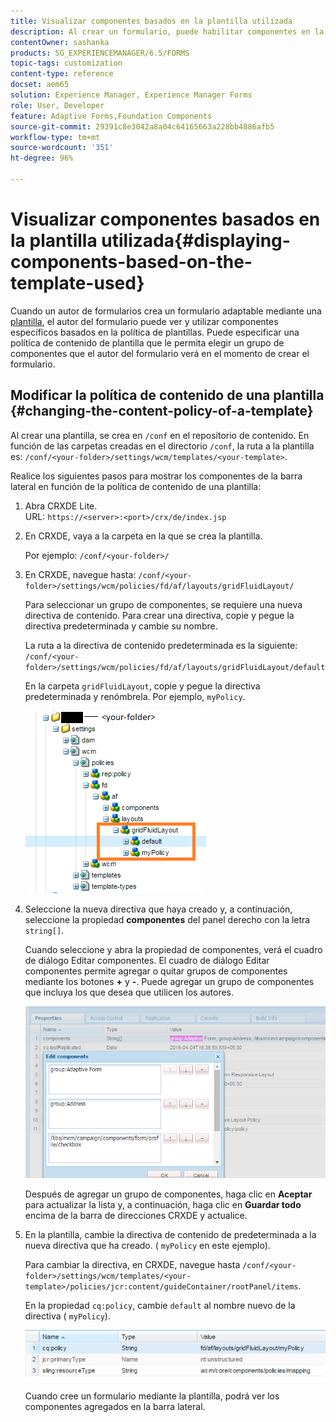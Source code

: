 ```yaml
---
title: Visualizar componentes basados en la plantilla utilizada
description: Al crear un formulario, puede habilitar componentes en la barra lateral en función de la plantilla seleccionada.
contentOwner: sashanka
products: SG_EXPERIENCEMANAGER/6.5/FORMS
topic-tags: customization
content-type: reference
docset: aem65
solution: Experience Manager, Experience Manager Forms
role: User, Developer
feature: Adaptive Forms,Foundation Components
source-git-commit: 29391c8e3042a8a04c64165663a228bb4886afb5
workflow-type: tm+mt
source-wordcount: '351'
ht-degree: 96%

---
```


# Visualizar componentes basados en la plantilla utilizada{#displaying-components-based-on-the-template-used}

Cuando un autor de formularios crea un formulario adaptable mediante una [plantilla](../../forms/using/template-editor.md), el autor del formulario puede ver y utilizar componentes específicos basados en la política de plantillas. Puede especificar una política de contenido de plantilla que le permita elegir un grupo de componentes que el autor del formulario verá en el momento de crear el formulario.

## Modificar la política de contenido de una plantilla {#changing-the-content-policy-of-a-template}

Al crear una plantilla, se crea en `/conf` en el repositorio de contenido. En función de las carpetas creadas en el directorio `/conf`, la ruta a la plantilla es: `/conf/<your-folder>/settings/wcm/templates/<your-template>`.

Realice los siguientes pasos para mostrar los componentes de la barra lateral en función de la política de contenido de una plantilla:

1. Abra CRXDE Lite.\
   URL: `https://<server>:<port>/crx/de/index.jsp`
1. En CRXDE, vaya a la carpeta en la que se crea la plantilla.

   Por ejemplo: `/conf/<your-folder>/`

1. En CRXDE, navegue hasta: `/conf/<your-folder>/settings/wcm/policies/fd/af/layouts/gridFluidLayout/`

   Para seleccionar un grupo de componentes, se requiere una nueva directiva de contenido. Para crear una directiva, copie y pegue la directiva predeterminada y cambie su nombre.

   La ruta a la directiva de contenido predeterminada es la siguiente: `/conf/<your-folder>/settings/wcm/policies/fd/af/layouts/gridFluidLayout/default`

   En la carpeta `gridFluidLayout`, copie y pegue la directiva predeterminada y renómbrela. Por ejemplo, `myPolicy`.

   ![Copiar directivas predeterminadas](assets/crx-default1.png)

1. Seleccione la nueva directiva que haya creado y, a continuación, seleccione la propiedad **componentes** del panel derecho con la letra `string[]`.

   Cuando seleccione y abra la propiedad de componentes, verá el cuadro de diálogo Editar componentes. El cuadro de diálogo Editar componentes permite agregar o quitar grupos de componentes mediante los botones **+** y **-**. Puede agregar un grupo de componentes que incluya los que desea que utilicen los autores.

   ![Agregar o quitar componentes de la directiva](assets/add-components-list1.png)

   Después de agregar un grupo de componentes, haga clic en **Aceptar** para actualizar la lista y, a continuación, haga clic en **Guardar todo** encima de la barra de direcciones CRXDE y actualice.

1. En la plantilla, cambie la directiva de contenido de predeterminada a la nueva directiva que ha creado. ( `myPolicy` en este ejemplo).

   Para cambiar la directiva, en CRXDE, navegue hasta `/conf/<your-folder>/settings/wcm/templates/<your-template>/policies/jcr:content/guideContainer/rootPanel/items`.

   En la propiedad `cq:policy`, cambie `default` al nombre nuevo de la directiva ( `myPolicy`).

   ![directiva de contenido de plantilla actualizada](assets/updated-policy.png)

   Cuando cree un formulario mediante la plantilla, podrá ver los componentes agregados en la barra lateral.
